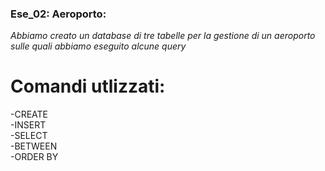 ### Ese_02: Aeroporto:
*Abbiamo creato un database di tre tabelle per la gestione di un aeroporto sulle quali abbiamo eseguito alcune query*

# Comandi utlizzati:
-CREATE </br>
-INSERT </br>
-SELECT </br>
-BETWEEN </br>
-ORDER BY </br>
